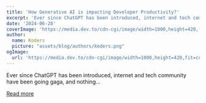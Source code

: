 ```yaml
---
title: 'How Generative AI is impacting Developer Productivity?'
excerpt: 'Ever since ChatGPT has been introduced, internet and tech community have been going gaga, and nothing...'
date: '2024-06-28'
coverImage: 'https://media.dev.to/cdn-cgi/image/width=1000,height=420,fit=cover,gravity=auto,format=auto/https%3A%2F%2Fdev-to-uploads.s3.amazonaws.com%2Fuploads%2Farticles%2F525kqpypexk97f5xove2.png'
author:
  name: Koders
  picture: "assets/blog/authors/koders.png"
ogImage:
  url: 'https://media.dev.to/cdn-cgi/image/width=1000,height=420,fit=cover,gravity=auto,format=auto/https%3A%2F%2Fdev-to-uploads.s3.amazonaws.com%2Fuploads%2Farticles%2F525kqpypexk97f5xove2.png'
---
```


Ever since ChatGPT has been introduced, internet and tech community have been going gaga, and nothing...

[Read more](https://dev.to/middleware/how-generative-ai-is-impacting-developer-productivity-33fl)
